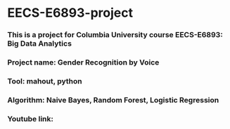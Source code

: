 # EECS-E6893-project
### This is a project for Columbia University course EECS-E6893: Big Data Analytics
### Project name: Gender Recognition by Voice
### Tool: mahout, python
### Algorithm: Naive Bayes, Random Forest, Logistic Regression
### Youtube link: 
